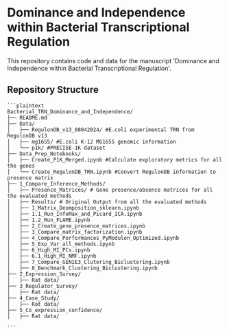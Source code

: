# Dominance and Independence within Bacterial Transcriptional Regulation

This repository contains code and data for the manuscript 'Dominance and Independence within Bacterial Transcriptional Regulation'.

## Repository Structure

````
```plaintext
Bacterial_TRN_Dominance_and_Independence/
├── README.md
├── Data/
│   ├── RegulonDB_v13_08042024/ #E.coli experimental TRN from RegulonDB v13
│   ├── mg1655/ #E.coli K-12 MG1655 genomic information
│   └── p1k/ #PRECISE-1K dataset
├── Data_Prep_Notebooks/
│   ├── Create_P1K_Merged.ipynb #Calculate exploratory metrics for all the genes
│   └── Create_RegulonDB_TRN.ipynb #Convert RegulonDB information to presence matrix
├── 1_Compare_Inference_Methods/
│   ├── Presence_Matrices/ # Gene presence/absence matrices for all the evaluated methods
│   ├── Results/ # Original Output from all the evaluated methods
│   ├── 1_Matrix_Deomposition_sklearn.ipynb
│   ├── 1.1_Run_InfoMax_and_Picard_ICA.ipynb
│   ├── 1.2_Run_FLAME.ipynb
│   ├── 2_Create_gene_presence_matrices.ipynb
│   ├── 3_Compare_matrix_factorization.ipynb
│   ├── 4_Compare_Performances_PyModulon_Optimized.ipynb
│   ├── 5_Exp_Var_all_methods.ipynb
│   ├── 6_High_MI_PCs.ipynb
│   ├── 6.1_High_MI_NMF.ipynb
│   ├── 7_Compare_GENIE3_Clutering_Biclustering.ipynb
│   ├── 8_Benchmark_Clustering_Biclustering.ipynb
├── 2_Expression_Survey/
│   ├── Rat data/
├── 3_Regulator_Survey/
│   ├── Rat data/
├── 4_Case_Study/
│   ├── Rat data/
├── 5_Co_expression_confidence/
│   ├── Rat data/

```
````

